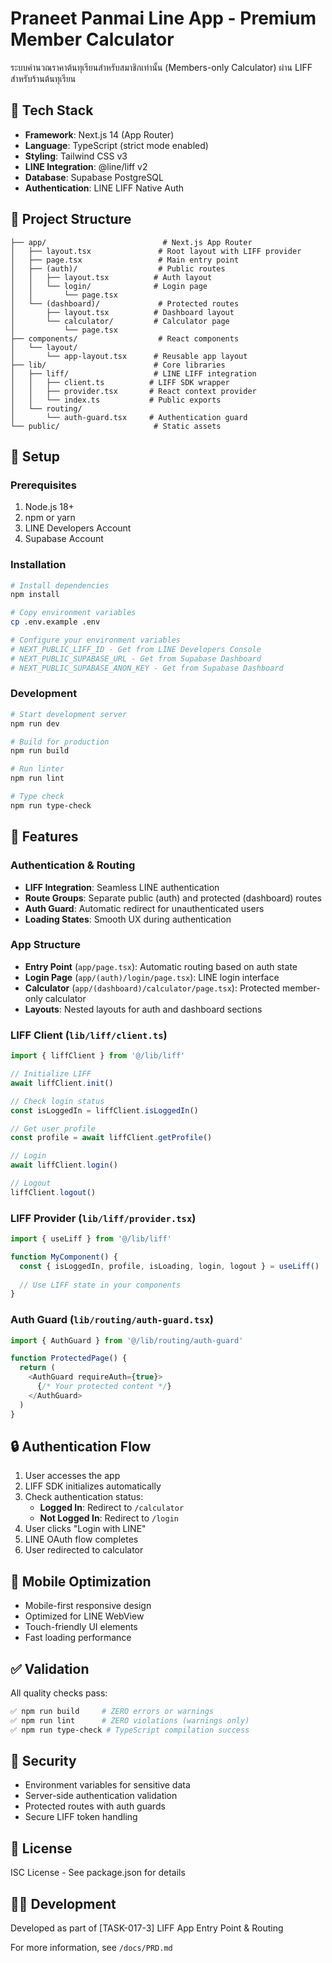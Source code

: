 # Praneet Panmai Line App - Premium Member Calculator

ระบบคำนวณราคาต้นทุเรียนสำหรับสมาชิกเท่านั้น (Members-only Calculator) ผ่าน LIFF สำหรับร้านต้นทุเรียน

## 🚀 Tech Stack

- **Framework**: Next.js 14 (App Router)
- **Language**: TypeScript (strict mode enabled)
- **Styling**: Tailwind CSS v3
- **LINE Integration**: @line/liff v2
- **Database**: Supabase PostgreSQL
- **Authentication**: LINE LIFF Native Auth

## 📁 Project Structure

```
├── app/                          # Next.js App Router
│   ├── layout.tsx               # Root layout with LIFF provider
│   ├── page.tsx                 # Main entry point
│   ├── (auth)/                  # Public routes
│   │   ├── layout.tsx          # Auth layout
│   │   └── login/              # Login page
│   │       └── page.tsx
│   └── (dashboard)/             # Protected routes
│       ├── layout.tsx          # Dashboard layout
│       └── calculator/         # Calculator page
│           └── page.tsx
├── components/                  # React components
│   └── layout/
│       └── app-layout.tsx      # Reusable app layout
├── lib/                        # Core libraries
│   ├── liff/                   # LINE LIFF integration
│   │   ├── client.ts          # LIFF SDK wrapper
│   │   ├── provider.tsx       # React context provider
│   │   └── index.ts           # Public exports
│   └── routing/
│       └── auth-guard.tsx     # Authentication guard
└── public/                     # Static assets
```

## 🔧 Setup

### Prerequisites

1. Node.js 18+ 
2. npm or yarn
3. LINE Developers Account
4. Supabase Account

### Installation

```bash
# Install dependencies
npm install

# Copy environment variables
cp .env.example .env

# Configure your environment variables
# NEXT_PUBLIC_LIFF_ID - Get from LINE Developers Console
# NEXT_PUBLIC_SUPABASE_URL - Get from Supabase Dashboard
# NEXT_PUBLIC_SUPABASE_ANON_KEY - Get from Supabase Dashboard
```

### Development

```bash
# Start development server
npm run dev

# Build for production
npm run build

# Run linter
npm run lint

# Type check
npm run type-check
```

## 🎯 Features

### Authentication & Routing

- **LIFF Integration**: Seamless LINE authentication
- **Route Groups**: Separate public (auth) and protected (dashboard) routes
- **Auth Guard**: Automatic redirect for unauthenticated users
- **Loading States**: Smooth UX during authentication

### App Structure

- **Entry Point** (`app/page.tsx`): Automatic routing based on auth state
- **Login Page** (`app/(auth)/login/page.tsx`): LINE login interface
- **Calculator** (`app/(dashboard)/calculator/page.tsx`): Protected member-only calculator
- **Layouts**: Nested layouts for auth and dashboard sections

### LIFF Client (`lib/liff/client.ts`)

```typescript
import { liffClient } from '@/lib/liff'

// Initialize LIFF
await liffClient.init()

// Check login status
const isLoggedIn = liffClient.isLoggedIn()

// Get user profile
const profile = await liffClient.getProfile()

// Login
await liffClient.login()

// Logout
liffClient.logout()
```

### LIFF Provider (`lib/liff/provider.tsx`)

```typescript
import { useLiff } from '@/lib/liff'

function MyComponent() {
  const { isLoggedIn, profile, isLoading, login, logout } = useLiff()
  
  // Use LIFF state in your components
}
```

### Auth Guard (`lib/routing/auth-guard.tsx`)

```typescript
import { AuthGuard } from '@/lib/routing/auth-guard'

function ProtectedPage() {
  return (
    <AuthGuard requireAuth={true}>
      {/* Your protected content */}
    </AuthGuard>
  )
}
```

## 🔒 Authentication Flow

1. User accesses the app
2. LIFF SDK initializes automatically
3. Check authentication status:
   - **Logged In**: Redirect to `/calculator`
   - **Not Logged In**: Redirect to `/login`
4. User clicks "Login with LINE"
5. LINE OAuth flow completes
6. User redirected to calculator

## 📱 Mobile Optimization

- Mobile-first responsive design
- Optimized for LINE WebView
- Touch-friendly UI elements
- Fast loading performance

## ✅ Validation

All quality checks pass:

```bash
✅ npm run build     # ZERO errors or warnings
✅ npm run lint      # ZERO violations (warnings only)
✅ npm run type-check # TypeScript compilation success
```

## 🔐 Security

- Environment variables for sensitive data
- Server-side authentication validation
- Protected routes with auth guards
- Secure LIFF token handling

## 📄 License

ISC License - See package.json for details

## 👨‍💻 Development

Developed as part of [TASK-017-3] LIFF App Entry Point & Routing

For more information, see `/docs/PRD.md`
